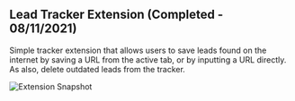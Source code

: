 ## Lead Tracker Extension (Completed - 08/11/2021)

Simple tracker extension that allows users to save leads found on the internet by saving a URL from the active tab, or by inputting a URL directly. As also, delete outdated leads from the tracker.

![Extension Snapshot](https://user-images.githubusercontent.com/79474744/158037266-8917bee2-9488-4c3e-97cc-c053cbd6d527.PNG)
